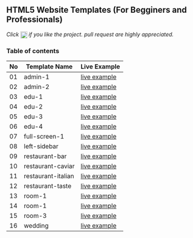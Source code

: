 ## HTML5 Website Templates (For Begginers and Professionals)
*Click <img src="assets/star.png" width="18" height="18" align="absmiddle" title="star" /> if you like the project. pull request are highly appreciated.*
### Table of contents
|  No  |    Template Name    |                                      Live Example                                     |
|------|---------------------|---------------------------------------------------------------------------------------|
|  01  | admin-1	         | [live example](https://phamngoctuong.github.io/website-templates/admin-1/)            |	                                                  
|  02  | admin-2	         | [live example](https://phamngoctuong.github.io/website-templates/admin-2/)            |	                  
|  03  | edu-1		         | [live example](https://phamngoctuong.github.io/website-templates/edu-1/)              |	      
|  04  | edu-2				 | [live example](https://phamngoctuong.github.io/website-templates/edu-2/)              |					      
|  05  | edu-3				 | [live example](https://phamngoctuong.github.io/website-templates/edu-3/)              |					      
|  06  | edu-4				 | [live example](https://phamngoctuong.github.io/website-templates/edu-4/)              |					      
|  07  | full-screen-1		 | [live example](https://phamngoctuong.github.io/website-templates/full-screen-1/)      |			      
|  08  | left-sidebar	     | [live example](https://phamngoctuong.github.io/website-templates/left-sidebar/)       |	      
|  09  | restaurant-bar		 | [live example](https://phamngoctuong.github.io/website-templates/restaurant-bar/)     |				      
|  10  | restaurant-caviar   | [live example](https://phamngoctuong.github.io/website-templates/restaurant-caviar/)  |					      
|  11  | restaurant-italian  | [live example](https://phamngoctuong.github.io/website-templates/restaurant-italian/) |						      
|  12  | restaurant-taste    | [live example](https://phamngoctuong.github.io/website-templates/restaurant-taste/)   |					      
|  13  | room-1              | [live example](https://phamngoctuong.github.io/website-templates/room-1/)             |		
|  14  | room-1	             | [live example](https://phamngoctuong.github.io/website-templates/room-2/)             |	      
|  15  | room-3				 | [live example](https://phamngoctuong.github.io/website-templates/room-3/)             |								      
|  16  | wedding			 | [live example](https://phamngoctuong.github.io/website-templates/wedding/)            |				      					